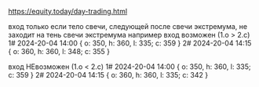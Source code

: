 https://equity.today/day-trading.html

вход только если тело свечи, следующей после свечи экстремума, не заходит на тень свечи экстремума
например
вход возможен (1.o > 2.c)
1# 2024-20-04 14:00 { o: 350, h: 360, l: 335; c: 359 }
2# 2024-20-04 14:15 { o: 360, h: 360, l: 348; c: 355 }

вход   НЕвозможен (1.o < 2.c)
1# 2024-20-04 14:00 { o: 350, h: 360, l: 335; c: 359 }
2# 2024-20-04 14:15 { o: 360, h: 360, l: 335; c: 342 }
